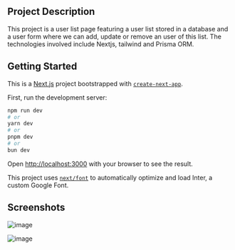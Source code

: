 
## Project Description

This project is a user list page featuring a user list stored in a database and a user form where we can add, update or remove an user of this list.
The technologies involved include Nextjs, tailwind and Prisma ORM.


## Getting Started

This is a [Next.js](https://nextjs.org/) project bootstrapped with [`create-next-app`](https://github.com/vercel/next.js/tree/canary/packages/create-next-app).

First, run the development server:

```bash
npm run dev
# or
yarn dev
# or
pnpm dev
# or
bun dev
```

Open [http://localhost:3000](http://localhost:3000) with your browser to see the result.

This project uses [`next/font`](https://nextjs.org/docs/basic-features/font-optimization) to automatically optimize and load Inter, a custom Google Font.

## Screenshots

![image](https://github.com/gui-ms/FullstackWDB/assets/11381945/89c0d5c8-9567-4d08-bee4-e4923eedaf16)

![image](https://github.com/gui-ms/FullstackWDB/assets/11381945/44daf054-725a-4d01-917e-9e4e47481d80)


